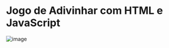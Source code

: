 # Jogo de Adivinhar com HTML e JavaScript

![image](https://user-images.githubusercontent.com/110649796/207387521-ac72e4d8-0d85-40b1-8b10-fe6d9592575d.png)
